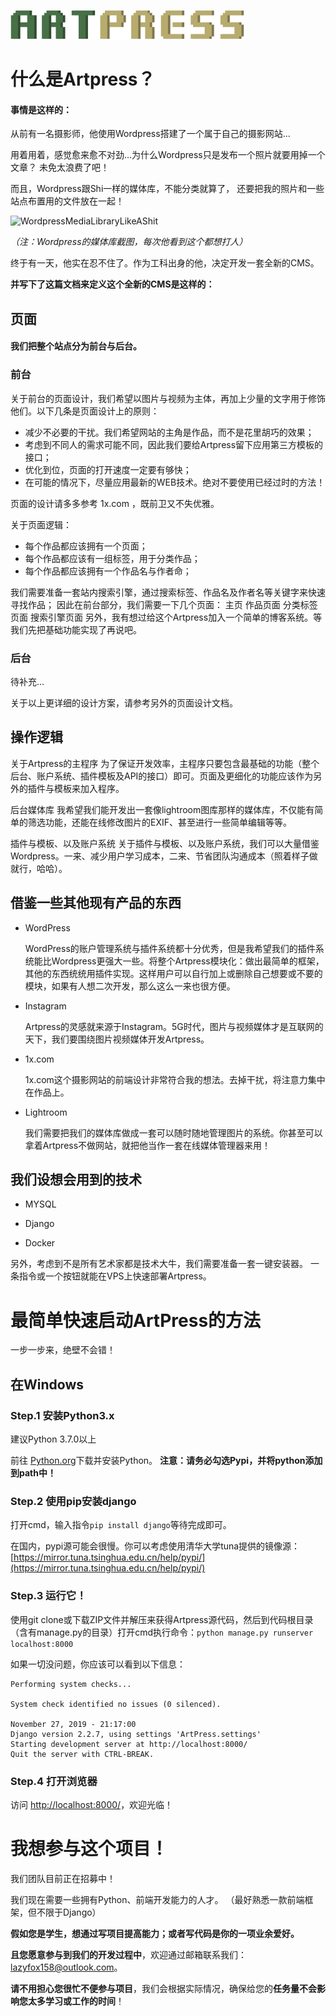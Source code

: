 ![ArtPress](./documents/images/artpress-logo-small.png)

# 什么是Artpress？
#### 事情是这样的：
从前有一名摄影师，他使用Wordpress搭建了一个属于自己的摄影网站...

用着用着，感觉愈来愈不对劲...为什么Wordpress只是发布一个照片就要用掉一个文章？
未免太浪费了吧！
    
而且，Wordpress跟Shi一样的媒体库，不能分类就算了，
还要把我的照片和一些站点布置用的文件放在一起！

![WordpressMediaLibraryLikeAShit](https://cdn.jiangcx.cn/2019/11/WP_LAJI_Meitiku.png)

*（注：Wordpress的媒体库截图，每次他看到这个都想打人）*

终于有一天，他实在忍不住了。作为工科出身的他，决定开发一套全新的CMS。

**并写下了这篇文档来定义这个全新的CMS是这样的：**

## 页面
#### 我们把整个站点分为前台与后台。

### 前台
关于前台的页面设计，我们希望以图片与视频为主体，再加上少量的文字用于修饰他们。以下几条是页面设计上的原则：
- 减少不必要的干扰。我们希望网站的主角是作品，而不是花里胡巧的效果；
- 考虑到不同人的需求可能不同，因此我们要给Artpress留下应用第三方模板的接口；
- 优化到位，页面的打开速度一定要有够快；
- 在可能的情况下，尽量应用最新的WEB技术。绝对不要使用已经过时的方法！

页面的设计请多多参考 1x.com ，既前卫又不失优雅。

关于页面逻辑：
- 每个作品都应该拥有一个页面；
- 每个作品都应该有一组标签，用于分类作品；
- 每个作品都应该拥有一个作品名与作者命；

我们需要准备一套站内搜索引擎，通过搜索标签、作品名及作者名等关键字来快速寻找作品；
因此在前台部分，我们需要一下几个页面：
主页
作品页面
分类标签页面
搜索引擎页面
另外，我有想过给这个Artpress加入一个简单的博客系统。等我们先把基础功能实现了再说吧。

### 后台
待补充…

 

关于以上更详细的设计方案，请参考另外的页面设计文档。

## 操作逻辑
关于Artpress的主程序
为了保证开发效率，主程序只要包含最基础的功能（整个后台、账户系统、插件模板及API的接口）即可。页面及更细化的功能应该作为另外的插件与模板来加入程序。

后台媒体库
我希望我们能开发出一套像lightroom图库那样的媒体库，不仅能有简单的筛选功能，还能在线修改图片的EXIF、甚至进行一些简单编辑等等。

插件与模板、以及账户系统
关于插件与模板、以及账户系统，我们可以大量借鉴Wordpress。一来、减少用户学习成本，二来、节省团队沟通成本（照着样子做就行，哈哈）。

 

## 借鉴一些其他现有产品的东西
- WordPress

    WordPress的账户管理系统与插件系统都十分优秀，但是我希望我们的插件系统能比Wordpress更强大一些。将整个Artpress模块化：做出最简单的框架，其他的东西统统用插件实现。这样用户可以自行加上或删除自己想要或不要的模块，如果有人想二次开发，那么这么一来也很方便。

- Instagram

    Artpress的灵感就来源于Instagram。5G时代，图片与视频媒体才是互联网的天下，我们要围绕图片视频媒体开发Artpress。

- 1x.com

    1x.com这个摄影网站的前端设计非常符合我的想法。去掉干扰，将注意力集中在作品上。

- Lightroom

    我们需要把我们的媒体库做成一套可以随时随地管理图片的系统。你甚至可以拿着Artpress不做网站，就把他当作一套在线媒体管理器来用！

## 我们设想会用到的技术
- MYSQL

- Django

- Docker

另外，考虑到不是所有艺术家都是技术大牛，我们需要准备一套一键安装器。
一条指令或一个按钮就能在VPS上快速部署Artpress。

# 最简单快速启动ArtPress的方法

一步一步来，绝壁不会错！

## 在Windows
### Step.1 安装Python3.x
建议Python 3.7.0以上

前往 [Python.org](https://www.python.org/downloads/)下载并安装Python。
**注意：请务必勾选Pypi，并将python添加到path中！**

### Step.2 使用pip安装django
打开cmd，输入指令`pip install django`等待完成即可。

在国内，pypi源可能会很慢。你可以考虑使用清华大学tuna提供的镜像源： 
[https://mirror.tuna.tsinghua.edu.cn/help/pypi/](https://mirror.tuna.tsinghua.edu.cn/help/pypi/)

### Step.3 运行它！
使用git clone或下载ZIP文件并解压来获得Artpress源代码，然后到代码根目录
（含有manage.py的目录）打开cmd执行命令：`python manage.py runserver localhost:8000`

如果一切没问题，你应该可以看到以下信息：

    Performing system checks...
    
    System check identified no issues (0 silenced).
    
    November 27, 2019 - 21:17:00
    Django version 2.2.7, using settings 'ArtPress.settings'
    Starting development server at http://localhost:8000/
    Quit the server with CTRL-BREAK.

### Step.4 打开浏览器
访问 [http://localhost:8000/](http://localhost:8000/)，欢迎光临！

# 我想参与这个项目！
我们团队目前正在招募中！

我们现在需要一些拥有Python、前端开发能力的人才。
（最好熟悉一款前端框架，但不限于Django）

**假如您是学生，想通过写项目提高能力；或者写代码是你的一项业余爱好。**

**且您愿意参与到我们的开发过程中**，欢迎通过邮箱联系我们：<lazyfox158@outlook.com>。

**请不用担心您很忙不便参与项目**，我们会根据实际情况，确保给您的**任务量不会影响您太多学习或工作的时间**！